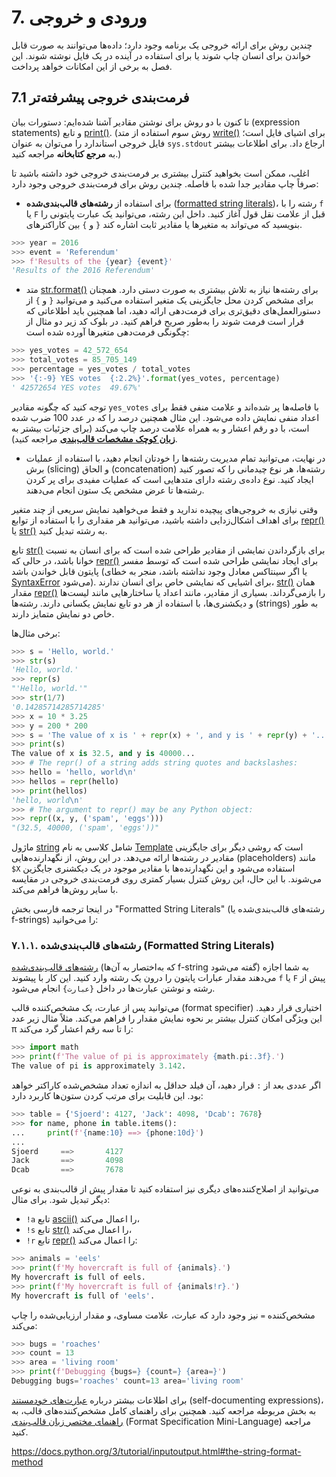 # 7. ورودی و خروجی

چندین روش برای ارائه خروجی یک برنامه وجود دارد؛ داده‌ها می‌توانند به صورت قابل خواندن برای انسان چاپ شوند یا برای استفاده در آینده در یک فایل نوشته شوند. این فصل به برخی از این امکانات خواهد پرداخت.

## 7.1 فرمت‌بندی خروجی پیشرفته‌تر 

تا کنون با دو روش برای نوشتن مقادیر آشنا شده‌ایم: دستورات بیان (expression statements) و تابع [print()](https://docs.python.org/3/library/functions.html#print)‎. (روش سوم استفاده از متد ‎[write()‎](https://docs.python.org/3/library/io.html#io.TextIOBase.write) برای اشیای فایل است؛ فایل خروجی استاندارد را می‌توان به عنوان ‎`sys.stdout`‎ ارجاع داد. برای اطلاعات بیشتر به **مرجع کتابخانه** مراجعه کنید.)

اغلب، ممکن است بخواهید کنترل بیشتری بر فرمت‌بندی خروجی خود داشته باشید تا صرفاً چاپ مقادیر جدا شده با فاصله. چندین روش برای فرمت‌بندی خروجی وجود دارد:

- برای استفاده از **رشته‌های قالب‌بندی‌شده** ([formatted string literals](https://docs.python.org/3/tutorial/inputoutput.html#tut-f-strings))، رشته را با ‎`f`‎ یا ‎`F`‎ قبل از علامت نقل قول آغاز کنید. داخل این رشته، می‌توانید یک عبارت پایتونی را بین کاراکترهای ‎`{`‎ و ‎`}`‎ بنویسید که می‌تواند به متغیرها یا مقادیر ثابت اشاره کند.
``` python
>>> year = 2016
>>> event = 'Referendum'
>>> f'Results of the {year} {event}'
'Results of the 2016 Referendum'
```

- متد [‎str.format()‎](https://docs.python.org/3/library/stdtypes.html#str.format) برای رشته‌ها نیاز به تلاش بیشتری به صورت دستی دارد. همچنان از ‎`{`‎ و ‎`}`‎ برای مشخص کردن محل جایگزینی یک متغیر استفاده می‌کنید و می‌توانید دستورالعمل‌های دقیق‌تری برای فرمت‌دهی ارائه دهید، اما همچنین باید اطلاعاتی که قرار است فرمت شوند را به‌طور صریح فراهم کنید. در بلوک کد زیر دو مثال از چگونگی فرمت‌دهی متغیرها آورده شده است:

``` python
>>> yes_votes = 42_572_654
>>> total_votes = 85_705_149
>>> percentage = yes_votes / total_votes
>>> '{:-9} YES votes  {:2.2%}'.format(yes_votes, percentage)
' 42572654 YES votes  49.67%'
```

توجه کنید که چگونه مقادیر ‎`yes_votes`‎ با فاصله‌ها پر شده‌اند و علامت منفی فقط برای اعداد منفی نمایش داده می‌شود. این مثال همچنین درصد را که در عدد 100 ضرب شده است، با دو رقم اعشار و به همراه علامت درصد چاپ می‌کند (برای جزئیات بیشتر به **[زبان کوچک مشخصات قالب‌بندی](https://docs.python.org/3/library/string.html#formatspec)** مراجعه کنید).

- در نهایت، می‌توانید تمام مدیریت رشته‌ها را خودتان انجام دهید، با استفاده از عملیات برش (slicing) و الحاق (concatenation) رشته‌ها، هر نوع چیدمانی را که تصور کنید ایجاد کنید. نوع داده‌ی رشته دارای متدهایی است که عملیات مفیدی برای پر کردن رشته‌ها تا عرض مشخص یک ستون انجام می‌دهند.

وقتی نیازی به خروجی‌های پیچیده ندارید و فقط می‌خواهید نمایش سریعی از چند متغیر برای اهداف اشکال‌زدایی داشته باشید، می‌توانید هر مقداری را با استفاده از توابع ‎[repr()](https://docs.python.org/3/library/functions.html#repr)‎ یا ‎[str()‎](https://docs.python.org/3/library/functions.html#repr) به رشته تبدیل کنید.

تابع ‎[str()‎](https://docs.python.org/3/library/stdtypes.html#str) برای بازگرداندن نمایشی از مقادیر طراحی شده است که برای انسان به نسبت خوانا باشد، در حالی که ‎[repr()‎](https://docs.python.org/3/library/functions.html#repr) برای ایجاد نمایشی طراحی شده است که توسط مفسر پایتون قابل خواندن باشد (یا اگر سینتاکس معادل وجود نداشته باشد، منجر به خطای ‎[SyntaxError](https://docs.python.org/3/library/exceptions.html#SyntaxError)‎ می‌شود). برای اشیایی که نمایشی خاص برای انسان ندارند، ‎[str()](https://docs.python.org/3/library/stdtypes.html#str)‎ همان مقدار ‎[repr()](https://docs.python.org/3/library/functions.html#repr)‎ را بازمی‌گرداند. بسیاری از مقادیر، مانند اعداد یا ساختارهایی مانند لیست‌ها و دیکشنری‌ها، با استفاده از هر دو تابع نمایش یکسانی دارند. رشته‌ها (strings) به طور خاص دو نمایش متمایز دارند.

برخی مثال‌ها:

``` python
>>> s = 'Hello, world.'
>>> str(s)
'Hello, world.'
>>> repr(s)
"'Hello, world.'"
>>> str(1/7)
'0.14285714285714285'
>>> x = 10 * 3.25
>>> y = 200 * 200
>>> s = 'The value of x is ' + repr(x) + ', and y is ' + repr(y) + '...'
>>> print(s)
The value of x is 32.5, and y is 40000...
>>> # The repr() of a string adds string quotes and backslashes:
>>> hello = 'hello, world\n'
>>> hellos = repr(hello)
>>> print(hellos)
'hello, world\n'
>>> # The argument to repr() may be any Python object:
>>> repr((x, y, ('spam', 'eggs')))
"(32.5, 40000, ('spam', 'eggs'))"
```

ماژول [string](https://docs.python.org/3/library/string.html#module-string) شامل کلاسی به نام [Template](https://docs.python.org/3/library/string.html#string.Template) است که روشی دیگر برای جایگزینی مقادیر در رشته‌ها ارائه می‌دهد. در این روش، از نگهدارنده‌هایی (placeholders) مانند ‎`$X`‎ استفاده می‌شود و این نگهدارنده‌ها با مقادیر موجود در یک دیکشنری جایگزین می‌شوند. با این حال، این روش کنترل بسیار کمتری روی فرمت‌بندی خروجی در مقایسه با سایر روش‌ها فراهم می‌کند.

در اینجا ترجمه فارسی بخش "Formatted String Literals" (رشته‌های قالب‌بندی‌شده یا f-strings) را می‌خوانید:

### ۷.۱.۱. رشته‌های قالب‌بندی‌شده (Formatted String Literals)

[رشته‌های قالب‌بندی‌شده](https://docs.python.org/3/reference/lexical_analysis.html#f-strings) (که به‌اختصار به آن‌ها f-string گفته می‌شود) به شما اجازه می‌دهند مقدار عبارات پایتون را درون یک رشته وارد کنید. این کار با پیشوند `f` یا `F` پیش از رشته و نوشتن عبارت‌ها در داخل `{عبارت}` انجام می‌شود.

می‌توانید پس از عبارت، یک مشخص‌کننده قالب (format specifier) اختیاری قرار دهید. این ویژگی امکان کنترل بیشتر بر نحوه نمایش مقدار را فراهم می‌کند. مثلاً مثال زیر عدد π را تا سه رقم اعشار گرد می‌کند:

```python
>>> import math
>>> print(f'The value of pi is approximately {math.pi:.3f}.')
The value of pi is approximately 3.142.
```

اگر عددی بعد از `:` قرار دهید، آن فیلد حداقل به اندازه تعداد مشخص‌شده کاراکتر خواهد بود. این قابلیت برای مرتب کردن ستون‌ها کاربرد دارد:

```python
>>> table = {'Sjoerd': 4127, 'Jack': 4098, 'Dcab': 7678}
>>> for name, phone in table.items():
...     print(f'{name:10} ==> {phone:10d}')
...
Sjoerd     ==>       4127
Jack       ==>       4098
Dcab       ==>       7678
```

می‌توانید از اصلاح‌کننده‌های دیگری نیز استفاده کنید تا مقدار پیش از قالب‌بندی به نوعی دیگر تبدیل شود. برای مثال:

* `!a` تابع [ascii()](https://docs.python.org/3/library/functions.html#ascii) را اعمال می‌کند،
* `!s` تابع [str()](https://docs.python.org/3/library/stdtypes.html#str) را اعمال می‌کند،
* `!r` تابع [repr()](https://docs.python.org/3/library/functions.html#repr) را اعمال می‌کند:

```python
>>> animals = 'eels'
>>> print(f'My hovercraft is full of {animals}.')
My hovercraft is full of eels.
>>> print(f'My hovercraft is full of {animals!r}.')
My hovercraft is full of 'eels'.
```

مشخص‌کننده `=` نیز وجود دارد که عبارت، علامت مساوی، و مقدار ارزیابی‌شده را چاپ می‌کند:

```python
>>> bugs = 'roaches'
>>> count = 13
>>> area = 'living room'
>>> print(f'Debugging {bugs=} {count=} {area=}')
Debugging bugs='roaches' count=13 area='living room'
```

برای اطلاعات بیشتر درباره [عبارت‌های خودمستند](https://docs.python.org/3/whatsnew/3.8.html#bpo-36817-whatsnew) (self-documenting expressions)، به بخش مربوطه مراجعه کنید. همچنین برای راهنمای کامل مشخص‌کننده‌های قالب، به [راهنمای مختصر زبان قالب‌بندی](https://docs.python.org/3/library/string.html#formatspec) (Format Specification Mini-Language) مراجعه کنید.


https://docs.python.org/3/tutorial/inputoutput.html#the-string-format-method
